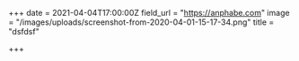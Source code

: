 +++
date = 2021-04-04T17:00:00Z
field_url = "https://anphabe.com"
image = "/images/uploads/screenshot-from-2020-04-01-15-17-34.png"
title = "dsfdsf"

+++
